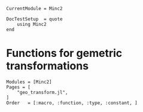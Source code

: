 ```@meta
CurrentModule = Minc2

DocTestSetup  = quote
    using Minc2
end
```

# Functions for gemetric transformations

```@autodocs
Modules = [Minc2]
Pages = [
    "geo_transform.jl",
]
Order   = [:macro, :function, :type, :constant, ]
```
